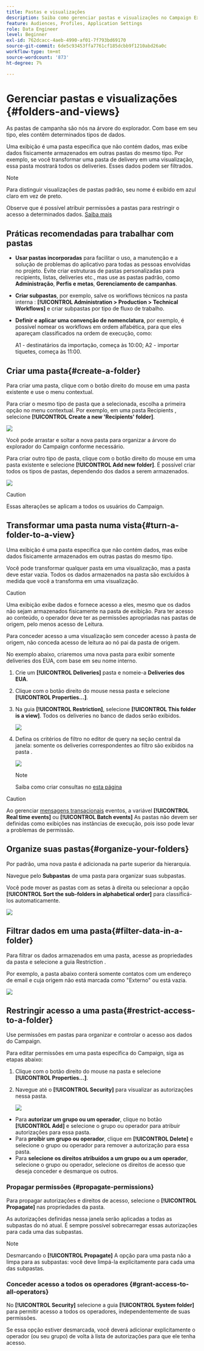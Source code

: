 ```yaml
---
title: Pastas e visualizações
description: Saiba como gerenciar pastas e visualizações no Campaign Explorer
feature: Audiences, Profiles, Application Settings
role: Data Engineer
level: Beginner
exl-id: 762dcacc-4aeb-4990-af01-7f793bd69170
source-git-commit: 6de5c93453ffa7761cf185dcbb9f1210abd26a0c
workflow-type: tm+mt
source-wordcount: '873'
ht-degree: 7%

---
```


# Gerenciar pastas e visualizações {#folders-and-views}

As pastas de campanha são nós na árvore do explorador. Com base em seu tipo, eles contêm determinados tipos de dados.

Uma exibição é uma pasta específica que não contém dados, mas exibe dados fisicamente armazenados em outras pastas do mesmo tipo. Por exemplo, se você transformar uma pasta de delivery em uma visualização, essa pasta mostrará todos os deliveries. Esses dados podem ser filtrados.


>[!NOTE]
>Para distinguir visualizações de pastas padrão, seu nome é exibido em azul claro em vez de preto.

Observe que é possível atribuir permissões a pastas para restringir o acesso a determinados dados. [Saiba mais](#restrict-access-to-a-folder)

## Práticas recomendadas para trabalhar com pastas

* **Usar pastas incorporadas** para facilitar o uso, a manutenção e a solução de problemas do aplicativo para todas as pessoas envolvidas no projeto. Evite criar estruturas de pastas personalizadas para recipients, listas, deliveries etc., mas use as pastas padrão, como **Administração**, **Perfis e metas**, **Gerenciamento de campanhas**.

* **Criar subpastas**, por exemplo, salve os workflows técnicos na pasta interna : **[!UICONTROL Administration > Production > Technical Workflows]** e criar subpastas por tipo de fluxo de trabalho.

* **Definir e aplicar uma convenção de nomenclatura**, por exemplo, é possível nomear os workflows em ordem alfabética, para que eles apareçam classificados na ordem de execução, como:

   A1 - destinatários da importação, começa às 10:00; A2 - importar tíquetes, começa às 11:00.

## Criar uma pasta{#create-a-folder}

Para criar uma pasta, clique com o botão direito do mouse em uma pasta existente e use o menu contextual.

Para criar o mesmo tipo de pasta que a selecionada, escolha a primeira opção no menu contextual. Por exemplo, em uma pasta Recipients , selecione **[!UICONTROL Create a new 'Recipients' folder]**.

![](assets/create-recipient-folder.png)

Você pode arrastar e soltar a nova pasta para organizar a árvore do explorador do Campaign conforme necessário.

Para criar outro tipo de pasta, clique com o botão direito do mouse em uma pasta existente e selecione **[!UICONTROL Add new folder]**. É possível criar todos os tipos de pastas, dependendo dos dados a serem armazenados.

![](assets/add-new-folder.png)

>[!CAUTION]
>Essas alterações se aplicam a todos os usuários do Campaign.

## Transformar uma pasta numa vista{#turn-a-folder-to-a-view}

Uma exibição é uma pasta específica que não contém dados, mas exibe dados fisicamente armazenados em outras pastas do mesmo tipo.

Você pode transformar qualquer pasta em uma visualização, mas a pasta deve estar vazia. Todos os dados armazenados na pasta são excluídos à medida que você a transforma em uma visualização.

>[!CAUTION]
>
>Uma exibição exibe dados e fornece acesso a eles, mesmo que os dados não sejam armazenados fisicamente na pasta de exibição. Para ter acesso ao conteúdo, o operador deve ter as permissões apropriadas nas pastas de origem, pelo menos acesso de Leitura.
>
>Para conceder acesso a uma visualização sem conceder acesso à pasta de origem, não conceda acesso de leitura ao nó pai da pasta de origem.

No exemplo abaixo, criaremos uma nova pasta para exibir somente deliveries dos EUA, com base em seu nome interno.

1. Crie um **[!UICONTROL Deliveries]** pasta e nomeie-a **Deliveries dos EUA**.
1. Clique com o botão direito do mouse nessa pasta e selecione **[!UICONTROL Properties...]**.
1. Na guia **[!UICONTROL Restriction]**, selecione **[!UICONTROL This folder is a view]**. Todos os deliveries no banco de dados serão exibidos.

   ![](assets/this-folder-is-a-view.png)

1. Defina os critérios de filtro no editor de query na seção central da janela: somente os deliveries correspondentes ao filtro são exibidos na pasta .

   ![](assets/filter-view.png)

   >[!NOTE]
   >
   >Saiba como criar consultas no [esta página](create-filters.md#advanced-filters)


>[!CAUTION]
>
>Ao gerenciar [mensagens transacionais](../send/transactional.md) eventos, a variável **[!UICONTROL Real time events]** ou **[!UICONTROL Batch events]** As pastas não devem ser definidas como exibições nas instâncias de execução, pois isso pode levar a problemas de permissão.

## Organize suas pastas{#organize-your-folders}

Por padrão, uma nova pasta é adicionada na parte superior da hierarquia.

Navegue pelo **Subpastas** de uma pasta para organizar suas subpastas.

Você pode mover as pastas com as setas à direita ou selecionar a opção **[!UICONTROL Sort the sub-folders in alphabetical order]** para classificá-los automaticamente.

![](assets/sort-folders.png)


## Filtrar dados em uma pasta{#filter-data-in-a-folder}

Para filtrar os dados armazenados em uma pasta, acesse as propriedades da pasta e selecione a guia Restriction .

Por exemplo, a pasta abaixo conterá somente contatos com um endereço de email e cuja origem não está marcada como &quot;Externo&quot; ou está vazia.

![](assets/add-a-filter-to-a-folder.png)


## Restringir acesso a uma pasta{#restrict-access-to-a-folder}

Use permissões em pastas para organizar e controlar o acesso aos dados do Campaign.

Para editar permissões em uma pasta específica do Campaign, siga as etapas abaixo:

1. Clique com o botão direito do mouse na pasta e selecione **[!UICONTROL Properties...]**.
1. Navegue até o **[!UICONTROL Security]** para visualizar as autorizações nessa pasta.

   ![](assets/folder-permissions.png)

* Para **autorizar um grupo ou um operador**, clique no botão **[!UICONTROL Add]** e selecione o grupo ou operador para atribuir autorizações para essa pasta.
* Para **proibir um grupo ou operador**, clique em **[!UICONTROL Delete]** e selecione o grupo ou operador para remover a autorização para essa pasta.
* Para **selecione os direitos atribuídos a um grupo ou a um operador**, selecione o grupo ou operador, selecione os direitos de acesso que deseja conceder e desmarque os outros.

### Propagar permissões {#propagate-permissions}

Para propagar autorizações e direitos de acesso, selecione o **[!UICONTROL Propagate]** nas propriedades da pasta.

As autorizações definidas nessa janela serão aplicadas a todas as subpastas do nó atual. É sempre possível sobrecarregar essas autorizações para cada uma das subpastas.

>[!NOTE]
>
>Desmarcando o **[!UICONTROL Propagate]** A opção para uma pasta não a limpa para as subpastas: você deve limpá-la explicitamente para cada uma das subpastas.

### Conceder acesso a todos os operadores {#grant-access-to-all-operators}

No **[!UICONTROL Security]** selecione a guia **[!UICONTROL System folder]** para permitir acesso a todos os operadores, independentemente de suas permissões.

Se essa opção estiver desmarcada, você deverá adicionar explicitamente o operador (ou seu grupo) de volta à lista de autorizações para que ele tenha acesso.
